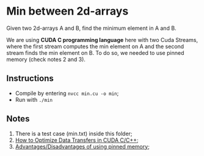 # Min between 2d-arrays
Given two 2d-arrays A and B, find the minimum element in A and B.

We are using **CUDA C programming language** here with two Cuda Streams, where the first stream computes the min element on A and the second stream finds the min element on B. To do so, we needed to use pinned memory (check notes 2 and 3).

## Instructions
- Compile by entering `nvcc min.cu -o min`;
- Run with `./min`

## Notes
1. There is a test case (min.txt) inside this folder;
2. [How to Optimize Data Transfers in CUDA C/C++](https://developer.nvidia.com/blog/how-optimize-data-transfers-cuda-cc/);
3. [Advantages/Disadvantages of using pinned memory](https://forums.developer.nvidia.com/t/advantages-disadvantages-of-using-pinned-memory/34422);